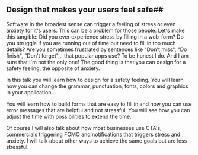 ## Design that makes your users feel safe##
Software in the broadest sense can trigger a feeling of stress or even anxiety for it's users. This can be a problem for those people. Let's make this tangible: Did you ever experience stress by filling in a web-form? Do you struggle if you are running out of time but need to fill in too much details? Are you sometimes frustrated by sentences like "Don't miss", "Do finish", "Don't forget"... that popular apps use? To be honest I do. And I am sure that I'm not the only one!
The good thing is that you can design for a safety feeling, the opposite of anxiety.

In this talk you will learn how to design for a safety feeling. You will learn how you can change the grammar, punctuation, fonts, colors and graphics in your application.

You will learn how to build forms that are easy to fill in and how you can use error messages that are helpful and not stressful. You will see how you can adjust the time with possibilities to extend the time.

Of course I will also talk about how most businesses use CTA's, commercials triggering FOMO and notifications that triggers stress and anxiety. I will talk about other ways to achieve the same goals but are less stressful.

